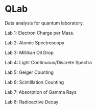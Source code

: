 # QLab
Data analysis for quantum laboratory.

Lab 1: Electron Charge per Mass.

Lab 2: Atomic Spectroscopy

Lab 3: Millikan Oil Drop

Lab 4: Light Continuous/Discrete Spectra

Lab 5: Geiger Counting

Lab 6: Scintillation Counting

Lab 7: Absorption of Gamma Rays

Lab 8: Radioactive Decay
